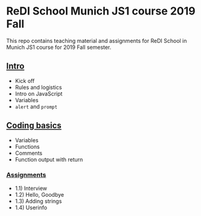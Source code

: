 # ReDI School Munich JS1 course 2019 Fall

This repo contains teaching material and assignments for ReDI School in Munich JS1 course for 2019 Fall semester.

## [Intro](https://oliverbrehm.github.io/js-munich-2019-fall/lessons/0-intro)
- Kick off
- Rules and logistics
- Intro on JavaScript
- Variables
- `alert` and `prompt`


## [Coding basics](https://oliverbrehm.github.io/js-munich-2019-fall/lessons/1-coding-basics/lecture.html)
- Variables
- Functions
- Comments
- Function output with return

### [Assignments](https://oliverbrehm.github.io/js-munich-2019-fall/lessons/1-coding-basics/assignments.html)
- 1.1) Interview
- 1.2) Hello, Goodbye
- 1.3) Adding strings
- 1.4) Userinfo
